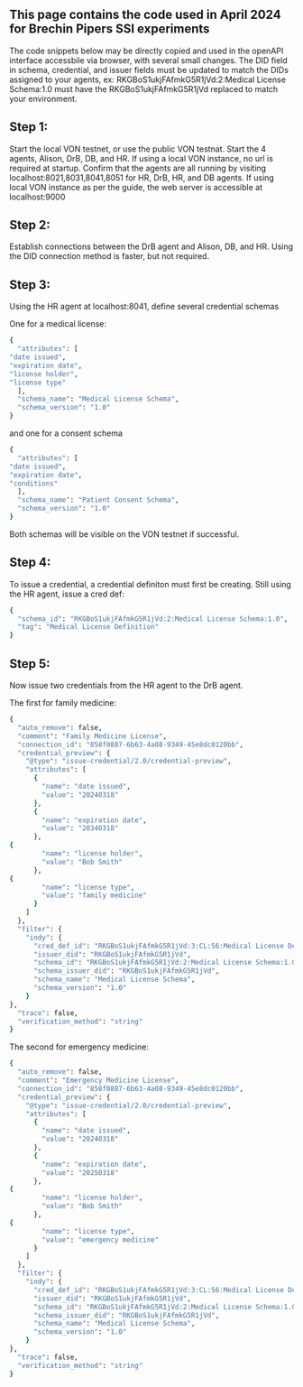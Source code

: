 ## This page contains the code used in April 2024 for Brechin Pipers SSI experiments

The code snippets below may be directly copied and used in the openAPI interface accessbile via browser, with several small changes. The DID field in schema, credential, and issuer fields must be updated to match the DIDs assigned to your agents, ex: RKGBoS1ukjFAfmkG5R1jVd:2:Medical License Schema:1.0 must have the RKGBoS1ukjFAfmkG5R1jVd replaced to match your environment. 

## Step 1: 
Start the local VON testnet, or use the public VON testnat. Start the 4 agents, Alison, DrB, DB, and HR. If using a local VON instance, no url is required at startup. Confirm that the agents are all running by visiting localhost:8021,8031,8041,8051 for HR, DrB, HR, and DB agents. If using local VON instance as per the guide, the web server is accessible at localhost:9000 

## Step 2:
Establish connections between the DrB agent and Alison, DB, and HR. Using the DID connection method is faster, but not required. 

## Step 3:
Using the HR agent at localhost:8041, define several credential schemas 

One for a medical license:
```bash
{
  "attributes": [
"date issued",
"expiration date",
"license holder",
"license type"
  ],
  "schema_name": "Medical License Schema",
  "schema_version": "1.0"
}
```
and one for a consent schema
```bash
{
  "attributes": [
"date issued",
"expiration date",
"conditions"
  ],
  "schema_name": "Patient Consent Schema",
  "schema_version": "1.0"
}
```
Both schemas will be visible on the VON testnet if successful. 

## Step 4:
To issue a credential, a credential definiton must first be creating. Still using the HR agent, issue a cred def:
```bash
{
  "schema_id": "RKGBoS1ukjFAfmkG5R1jVd:2:Medical License Schema:1.0",
  "tag": "Medical License Definition"
}
```
## Step 5: 
Now issue two credentials from the HR agent to the DrB agent. 

The first for family medicine: 
```bash
{
  "auto_remove": false,
  "comment": "Family Medicine License",
  "connection_id": "858f0887-6b63-4a08-9349-45e8dc0120bb",
  "credential_preview": {
    "@type": "issue-credential/2.0/credential-preview",
    "attributes": [
      {
        "name": "date issued",
        "value": "20240318"
      },
      {
        "name": "expiration date",
        "value": "20340318"
      },
{
        "name": "license holder",
        "value": "Bob Smith"
      },
{
        "name": "license type",
        "value": "family medicine"
      }
    ]
  },
  "filter": {
    "indy": {
      "cred_def_id": "RKGBoS1ukjFAfmkG5R1jVd:3:CL:56:Medical License Definition",
      "issuer_did": "RKGBoS1ukjFAfmkG5R1jVd",
      "schema_id": "RKGBoS1ukjFAfmkG5R1jVd:2:Medical License Schema:1.0",
      "schema_issuer_did": "RKGBoS1ukjFAfmkG5R1jVd",
      "schema_name": "Medical License Schema",
      "schema_version": "1.0"
    }
},
  "trace": false,
  "verification_method": "string"
}
```
The second for emergency medicine:
```bash
{
  "auto_remove": false,
  "comment": "Emergency Medicine License",
  "connection_id": "858f0887-6b63-4a08-9349-45e8dc0120bb",
  "credential_preview": {
    "@type": "issue-credential/2.0/credential-preview",
    "attributes": [
      {
        "name": "date issued",
        "value": "20240318"
      },
      {
        "name": "expiration date",
        "value": "20250318"
      },
{
        "name": "license holder",
        "value": "Bob Smith"
      },
{
        "name": "license type",
        "value": "emergency medicine"
      }
    ]
  },
  "filter": {
    "indy": {
      "cred_def_id": "RKGBoS1ukjFAfmkG5R1jVd:3:CL:56:Medical License Definition",
      "issuer_did": "RKGBoS1ukjFAfmkG5R1jVd",
      "schema_id": "RKGBoS1ukjFAfmkG5R1jVd:2:Medical License Schema:1.0",
      "schema_issuer_did": "RKGBoS1ukjFAfmkG5R1jVd",
      "schema_name": "Medical License Schema",
      "schema_version": "1.0"
    }
},
  "trace": false,
  "verification_method": "string"
}
```




